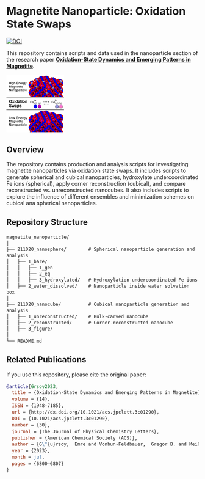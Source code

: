 # Magnetite Nanoparticle: Oxidation State Swaps

[![DOI](https://img.shields.io/badge/DOI-10.1021/acs.jpclett.3c01290-blue)](https://pubs.acs.org/doi/full/10.1021/acs.jpclett.3c01290)  

This repository contains scripts and data used in the nanoparticle section of the research paper [**Oxidation-State Dynamics and Emerging Patterns in Magnetite**](https://pubs.acs.org/doi/full/10.1021/acs.jpclett.3c01290). 

[<img src="TOC2.png" alt="Table of Contents Figure" width="30%">](https://pubs.acs.org/doi/full/10.1021/acs.jpclett.3c01290) 

## Overview  
The repository contains production and analysis scripts for investigating magnetite nanoparticles via oxidation state swaps. It includes scripts to generate spherical and cubical nanoparticles, hydroxylate undercoordinated Fe ions (spherical), apply corner reconstruction (cubical), and compare reconstructed vs. unreconstructed nanocubes. It also includes scripts to explore the influence of different ensembles and minimization schemes on cubical ana spherical nanoparticles.

## Repository Structure  
```
magnetite_nanoparticle/
│
├── 211020_nanosphere/        # Spherical nanoparticle generation and analysis
│   ├── 1_bare/               
│   │   ├── 1_gen             
│   │   ├── 2_eq              
│   │   ├── 3_hydroxylated/   # Hydroxylation undercoordinated Fe ions
│   ├── 2_water_dissolved/    # Nanoparticle inside water solvation box
│
├── 211020_nanocube/          # Cubical nanoparticle generation and analysis
│   ├── 1_unreconstructed/    # Bulk-carved nanocube
│   ├── 2_reconstructed/      # Corner-reconstructed nanocube
│   ├── 3_figure/            
│ 
└── README.md                                                  
```

## Related Publications  
If you use this repository, please cite the original paper:  
```bibtex
@article{Grsoy2023,
  title = {Oxidation-State Dynamics and Emerging Patterns in Magnetite},
  volume = {14},
  ISSN = {1948-7185},
  url = {http://dx.doi.org/10.1021/acs.jpclett.3c01290},
  DOI = {10.1021/acs.jpclett.3c01290},
  number = {30},
  journal = {The Journal of Physical Chemistry Letters},
  publisher = {American Chemical Society (ACS)},
  author = {G\"{u}rsoy,  Emre and Vonbun-Feldbauer,  Gregor B. and Meißner,  Robert H.},
  year = {2023},
  month = jul,
  pages = {6800–6807}
}
```
